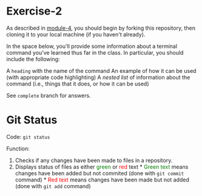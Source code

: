 # Exercise-2

As described in [module-4](https://github.com/INFO-201/m4-git-intro), you should begin by forking this repository, then cloning it to your local machine (if you haven't already).

In the space below, you'll provide some information about a terminal command you've learned thus far in the class. In particular, you should include the following:

A `heading` with the name of the command
An example of how it can be used (with appropriate code highlighting)
A _nested list_ of information about the command (i.e., things that it does, or how it can be used)

See `complete` branch for answers.

# Git Status

Code: `git status`

Function:
  1. Checks if any changes have been made to files in a repository.
  2. Displays status of files as either <font color = green> green </font> or <font color = red> red </font> text
    * <font color = green> Green text </font> means changes have been added but not commited (done with `git commit` command)
    * <font color = red> Red text </font> means changes have been made but not added (done with `git add` command)
